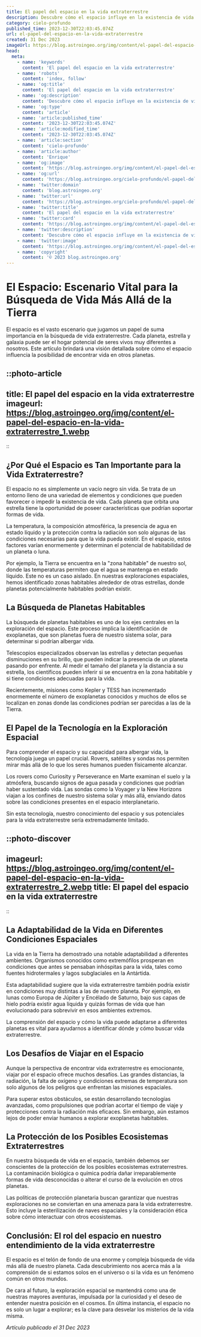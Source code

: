 ```yaml
---
title: El papel del espacio en la vida extraterrestre
description: Descubre cómo el espacio influye en la existencia de vida extraterrestre y la búsqueda de otros mundos habitables. ¡Exploración cósmica a fondo!
category: cielo-profundo
published_time: 2023-12-30T22:03:45.074Z
url: el-papel-del-espacio-en-la-vida-extraterrestre
created: 31 Dec 2023
imageUrl: https://blog.astroingeo.org/img/content/el-papel-del-espacio-en-la-vida-extraterrestre_1.webp
head:
  meta:
    - name: 'keywords'
      content: 'El papel del espacio en la vida extraterrestre'
    - name: 'robots'
      content: 'index, follow'
    - name: 'og:title'
      content: 'El papel del espacio en la vida extraterrestre'
    - name: 'og:description'
      content: 'Descubre cómo el espacio influye en la existencia de vida extraterrestre y la búsqueda de otros mundos habitables. ¡Exploración cósmica a fondo!'
    - name: 'og:type'
      content: 'article'
    - name: 'article:published_time'
      content: '2023-12-30T22:03:45.074Z'
    - name: 'article:modified_time'
      content: '2023-12-30T22:03:45.074Z'
    - name: 'article:section'
      content: 'cielo-profundo'
    - name: 'article:author'
      content: 'Enrique'
    - name: 'og:image'
      content: 'https://blog.astroingeo.org/img/content/el-papel-del-espacio-en-la-vida-extraterrestre_1.webp'
    - name: 'og:url'
      content: 'https://blog.astroingeo.org/cielo-profundo/el-papel-del-espacio-en-la-vida-extraterrestre'
    - name: 'twitter:domain'
      content: 'blog.astroingeo.org'
    - name: 'twitter:url'
      content: 'https://blog.astroingeo.org/cielo-profundo/el-papel-del-espacio-en-la-vida-extraterrestre'
    - name: 'twitter:title'
      content: 'El papel del espacio en la vida extraterrestre'
    - name: 'twitter:card'
      content: 'https://blog.astroingeo.org/img/content/el-papel-del-espacio-en-la-vida-extraterrestre_1.webp'
    - name: 'twitter:description'
      content: 'Descubre cómo el espacio influye en la existencia de vida extraterrestre y la búsqueda de otros mundos habitables. ¡Exploración cósmica a fondo!'
    - name: 'twitter:image'
      content: 'https://blog.astroingeo.org/img/content/el-papel-del-espacio-en-la-vida-extraterrestre_1.webp'
    - name: 'copyright'
      content: '© 2023 blog.astroingeo.org'
---
```

# El Espacio: Escenario Vital para la Búsqueda de Vida Más Allá de la Tierra

El espacio es el vasto escenario que jugamos un papel de suma importancia en la búsqueda de vida extraterrestre. Cada planeta, estrella y galaxia puede ser el hogar potencial de seres vivos muy diferentes a nosotros. Este artículo brindará una visión detallada sobre cómo el espacio influencia la posibilidad de encontrar vida en otros planetas.

::photo-article
---
title: El papel del espacio en la vida extraterrestre
imageurl: https://blog.astroingeo.org/img/content/el-papel-del-espacio-en-la-vida-extraterrestre_1.webp
---
::

## ¿Por Qué el Espacio es Tan Importante para la Vida Extraterrestre?

El espacio no es simplemente un vacío negro sin vida. Se trata de un entorno lleno de una variedad de elementos y condiciones que pueden favorecer o impedir la existencia de vida. Cada planeta que orbita una estrella tiene la oportunidad de poseer características que podrían soportar formas de vida.

La temperatura, la composición atmosférica, la presencia de agua en estado líquido y la protección contra la radiación son solo algunas de las condiciones necesarias para que la vida pueda existir. En el espacio, estos factores varían enormemente y determinan el potencial de habitabilidad de un planeta o luna.

Por ejemplo, la Tierra se encuentra en la "zona habitable" de nuestro sol, donde las temperaturas permiten que el agua se mantenga en estado líquido. Este no es un caso aislado. En nuestras exploraciones espaciales, hemos identificado zonas habitables alrededor de otras estrellas, donde planetas potencialmente habitables podrían existir.

## La Búsqueda de Planetas Habitables

La búsqueda de planetas habitables es uno de los ejes centrales en la exploración del espacio. Este proceso implica la identificación de exoplanetas, que son planetas fuera de nuestro sistema solar, para determinar si podrían albergar vida.

Telescopios especializados observan las estrellas y detectan pequeñas disminuciones en su brillo, que pueden indicar la presencia de un planeta pasando por enfrente. Al medir el tamaño del planeta y la distancia a su estrella, los científicos pueden inferir si se encuentra en la zona habitable y si tiene condiciones adecuadas para la vida.

Recientemente, misiones como Kepler y TESS han incrementado enormemente el número de exoplanetas conocidos y muchos de ellos se localizan en zonas donde las condiciones podrían ser parecidas a las de la Tierra.

## El Papel de la Tecnología en la Exploración Espacial

Para comprender el espacio y su capacidad para albergar vida, la tecnología juega un papel crucial. Rovers, satélites y sondas nos permiten mirar más allá de lo que los seres humanos pueden físicamente alcanzar.

Los rovers como Curiosity y Perseverance en Marte examinan el suelo y la atmósfera, buscando signos de agua pasada y condiciones que podrían haber sustentado vida. Las sondas como la Voyager y la New Horizons viajan a los confines de nuestro sistema solar y más allá, enviando datos sobre las condiciones presentes en el espacio interplanetario.

Sin esta tecnología, nuestro conocimiento del espacio y sus potenciales para la vida extraterrestre sería extremadamente limitado.


::photo-discover
---
imageurl: https://blog.astroingeo.org/img/content/el-papel-del-espacio-en-la-vida-extraterrestre_2.webp
title: El papel del espacio en la vida extraterrestre
---
::

## La Adaptabilidad de la Vida en Diferentes Condiciones Espaciales

La vida en la Tierra ha demostrado una notable adaptabilidad a diferentes ambientes. Organismos conocidos como extremófilos prosperan en condiciones que antes se pensaban inhóspitas para la vida, tales como fuentes hidrotermales y lagos subglaciales en la Antártida.

Esta adaptabilidad sugiere que la vida extraterrestre también podría existir en condiciones muy distintas a las de nuestro planeta. Por ejemplo, en lunas como Europa de Júpiter y Encélado de Saturno, bajo sus capas de hielo podría existir agua líquida y quizás formas de vida que han evolucionado para sobrevivir en esos ambientes extremos.

La comprensión del espacio y cómo la vida puede adaptarse a diferentes planetas es vital para ayudarnos a identificar dónde y cómo buscar vida extraterrestre.

## Los Desafíos de Viajar en el Espacio

Aunque la perspectiva de encontrar vida extraterrestre es emocionante, viajar por el espacio ofrece muchos desafíos. Las grandes distancias, la radiación, la falta de oxígeno y condiciones extremas de temperatura son solo algunos de los peligros que enfrentan las misiones espaciales.

Para superar estos obstáculos, se están desarrollando tecnologías avanzadas, como propulsiones que podrían acortar el tiempo de viaje y protecciones contra la radiación más eficaces. Sin embargo, aún estamos lejos de poder enviar humanos a explorar exoplanetas habitables.

## La Protección de los Posibles Ecosistemas Extraterrestres

En nuestra búsqueda de vida en el espacio, también debemos ser conscientes de la protección de los posibles ecosistemas extraterrestres. La contaminación biológica o química podría dañar irreparablemente formas de vida desconocidas o alterar el curso de la evolución en otros planetas.

Las políticas de protección planetaria buscan garantizar que nuestras exploraciones no se conviertan en una amenaza para la vida extraterrestre. Esto incluye la esterilización de naves espaciales y la consideración ética sobre cómo interactuar con otros ecosistemas.

## Conclusión: El rol del espacio en nuestro entendimiento de la vida extraterrestre

El espacio es el telón de fondo de una enorme y compleja búsqueda de vida más allá de nuestro planeta. Cada descubrimiento nos acerca más a la comprensión de si estamos solos en el universo o si la vida es un fenómeno común en otros mundos.

De cara al futuro, la exploración espacial se mantendrá como una de nuestras mayores aventuras, impulsada por la curiosidad y el deseo de entender nuestra posición en el cosmos. En última instancia, el espacio no es solo un lugar a explorar; es la clave para desvelar los misterios de la vida misma.

_Artículo publicado el 31 Dec 2023_